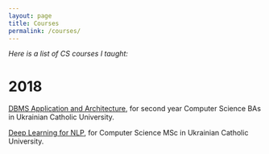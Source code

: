 ```yaml
---
layout: page
title: Courses
permalink: /courses/
---
```


*Here is a list of CS courses I taught:*

# 2018

[DBMS Application and Architecture](/courses/2018-databases), for second year Computer Science BAs in Ukrainian Catholic University.

[Deep Learning for NLP](/courses/2018-dl-nlp), for Computer Science MSc in Ukrainian Catholic University.
